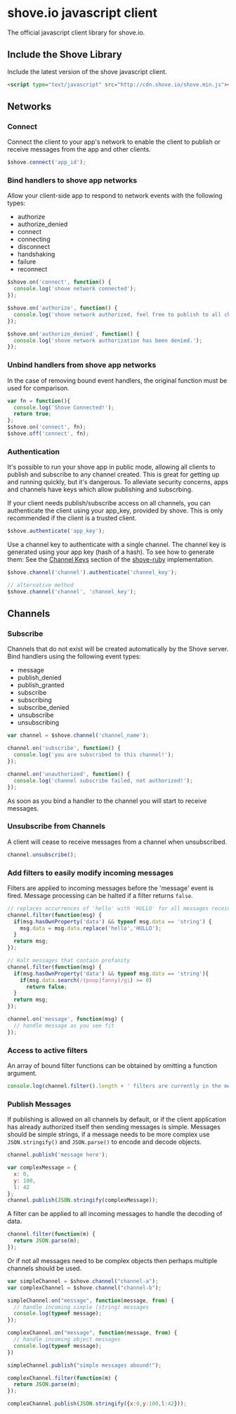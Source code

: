 # shove.io javascript client

The official javascript client library for shove.io.

## Include the Shove Library

Include the latest version of the shove javascript client.

```html
<script type="text/javascript" src="http://cdn.shove.io/shove.min.js"></script>
```

## <a name="shove_networks" ></a>Networks

### <a name="shove_connect" ></a>Connect

Connect the client to your app's network to enable the client to publish or receive messages from the app and other clients.

```javascript
$shove.connect('app_id');
```

### <a name="shove_events" ></a>Bind handlers to shove app networks

Allow your client-side app to respond to network events with the following types:

+ authorize
+ authorize_denied
+ connect
+ connecting
+ disconnect
+ handshaking
+ failure
+ reconnect

```javascript
$shove.on('connect', function() {
  console.log('shove network connected');
});

$shove.on('authorize', function() {
  console.log('shove network authorized, feel free to publish to all channels.');
});

$shove.on('authorize_denied', function() {
  console.log('shove network authorization has been denied.');
});
```

### <a name="shove_on_off" ></a>Unbind handlers from shove app networks

In the case of removing bound event handlers, the original function must be used for comparison.

```javascript
var fn = function(){
  console.log('Shove Connected!');
  return true;
};
$shove.on('connect', fn);
$shove.off('connect', fn);
```

### <a name="shove_authorize" ></a>Authentication

It's possible to run your shove app in public mode, allowing all clients to publish and subscribe
to any channel created.  This is great for getting up and running quickly, but it's dangerous. To 
alleviate security concerns, apps and channels have keys which allow publishing and subscrbing.

If your client needs publish/subscribe access on all channels, you can authenticate the client using
your app_key, provided by shove.  This is only recommended if the client is a trusted client.

```javascript
$shove.authenticate('app_key');
```

Use a channel key to authenticate with a single channel. The channel key is generated using
your app key (hash of a hash).  To see how to generate them: See the [Channel Keys](https://github.com/shove/shove-ruby#channel_keys "Shove-Ruby:Channel Keys") section of the [shove-ruby](https://github.com/shove/shove-ruby "Shove-Ruby") implementation.

```javascript
$shove.channel('channel').authenticate('channel_key');

// alternative method
$shove.channel('channel', 'channel_key');
```

## <a name="channels" ></a>Channels
### <a name="channel_subscribe" ></a>Subscribe

Channels that do not exist will be created automatically by the Shove server.  Bind handlers using the following event types:

+ message
+ publish_denied
+ publish_granted
+ subscribe
+ subscribing
+ subscribe_denied
+ unsubscribe
+ unsubscribing

```javascript
var channel = $shove.channel('channel_name');

channel.on('subscribe', function() {
  console.log('you are subscribed to this channel!');
});

channel.on('unauthorized', function() {
  console.log('channel subscribe failed, not authorized!');
});
```

As soon as you bind a handler to the channel you will start to receive messages.

### <a name="channel_unsubscribe" ></a>Unsubscribe from Channels

A client will cease to receive messages from a channel when unsubscribed.

```javascript
channel.unsubscribe();
```

### <a name="channel_filters" ></a>Add filters to easily modify incoming messages

Filters are applied to incoming messages before the 'message' event is fired.  Message processing can be halted if a filter returns `false`.

```javascript
// replaces occurrences of 'hello' with 'HULLO' for all messages received
channel.filter(function(msg) {
  if(msg.hasOwnProperty('data') && typeof msg.data == 'string') {
    msg.data = msg.data.replace('hello','HULLO');
  }
  return msg;
});

// Halt messages that contain profanity
channel.filter(function(msg) {
  if(msg.hasOwnProperty('data') && typeof msg.data == 'string'){
    if(msg.data.search(/(poop|fanny)/gi) >= 0)
      return false;
  }
  return msg;
});

channel.on('message', function(msg) {
  // handle message as you see fit
});
```

### Access to active filters

An array of bound filter functions can be obtained by omitting a function argument.

```javascript
console.log(channel.filter().length + ' filters are currently in the message pipeline.');
```

### <a name="channel_publish" ></a>Publish Messages

If publishing is allowed on all channels by default, or if the client application has already authorized itself then sending messages is simple.  Messages should be simple strings, if a message needs to be more complex use `JSON.stringify()` and `JSON.parse()` to encode and decode objects.

```javascript
channel.publish('message here');

var complexMessage = {
  x: 0,
  y: 100,
  l: 42
};
channel.publish(JSON.stringify(complexMessage));
```

A filter can be applied to all incoming messages to handle the decoding of data.

```javascript
channel.filter(function(m) {
  return JSON.parse(m);
});
```

Or if not all messages need to be complex objects then perhaps multiple channels should be used.

```javascript
var simpleChannel = $shove.channel("channel-a");
var complexChannel = $shove.channel("channel-b");

simpleChannel.on("message", function(message, from) { 
  // handle incoming simple (string) messages
  console.log(typeof message);
});

complexChannel.on("message", function(message, from) {
  // handle incoming object messages
  console.log(typeof message);
})

simpleChannel.publish("simple messages abound!");

complexChannel.filter(function(m) {
  return JSON.parse(m);
});

complexChannel.publish(JSON.stringify({x:0,y:100,l:42}));
```
